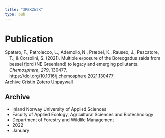 ```yaml
---
title: "3RBKZW3K"
type: pub
---
```

<h1>Publication</h1>
<article id="csl-bib-container-3RBKZW3K" class="csl-bib-container">
  <div class="csl-bib-body" style="line-height: 1.35; padding-left: 1em; text-indent:-1em;">
  <div class="csl-entry">Spataro, F., Patrolecco, L., Ademollo, N., Pr&#xE6;bel, K., Rauseo, J., Pescatore, T., &amp; Corsolini, S. (2021). Multiple exposure of the Boreogadus saida from bessel fjord (NE Greenland) to legacy and emerging pollutants. <i>Chemosphere</i>, <i>279</i>, 130477. <a href="https://doi.org/10.1016/j.chemosphere.2021.130477">https://doi.org/10.1016/j.chemosphere.2021.130477</a></div>
</div>
  <div class="csl-bib-buttons">
    <a href="#taxonomy-article-3RBKZW3K" class="csl-bib-button">Archive</a>
    <a href="https://app.cristin.no/results/show.jsf?id=1974309" alt="Cristin URL" class="csl-bib-button">Cristin</a>
    <a href="http://zotero.org/groups/5402882/items/3RBKZW3K" alt="Zotero URL" class="csl-bib-button">Zotero</a>
    <a href="https://doi.org/10.1016/j.chemosphere.2021.130477" class="csl-bib-button">Unpaywall</a>
  </div>
  <div id="csl-bib-meta-container-3RBKZW3K"></div>
</article>
<div id="csl-bib-meta-3RBKZW3K" class="csl-bib-meta">
  <article id="taxonomy-article-3RBKZW3K" class="taxonomy-article">
    <h1>Archive</h1>
    <ul>
      <li>Inland Norway University of Applied Sciences</li>
      <li>Faculty of Applied Ecology, Agricultural Sciences and Biotechnology</li>
      <li>Department of Forestry and Wildlife Management</li>
      <li>2022</li>
      <li>January</li>
    </ul>
  </article>
</div>
